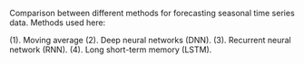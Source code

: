 Comparison between different methods for forecasting seasonal time series data.
Methods used here:

(1). Moving average
(2). Deep neural networks (DNN).
(3). Recurrent neural network (RNN).
(4). Long short-term memory (LSTM).
